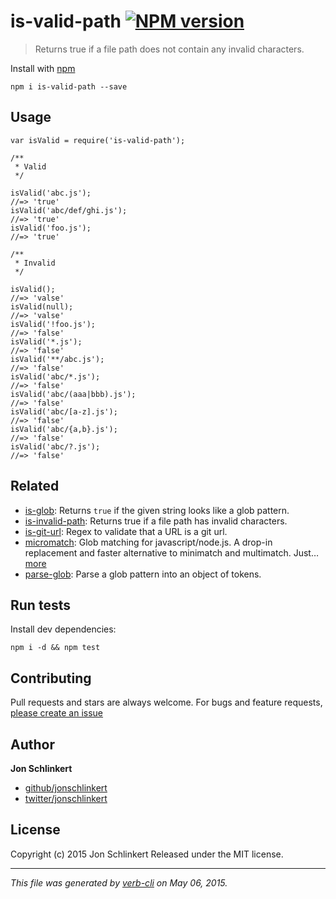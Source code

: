 is-valid-path [![NPM version](https://badge.fury.io/js/is-valid-path.svg)](http://badge.fury.io/js/is-valid-path)
=================================================================================================================

> Returns true if a file path does not contain any invalid characters.

Install with [npm](https://www.npmjs.com/)

    npm i is-valid-path --save

Usage
-----

    var isValid = require('is-valid-path');

    /**
     * Valid
     */

    isValid('abc.js');
    //=> 'true'
    isValid('abc/def/ghi.js');
    //=> 'true'
    isValid('foo.js');
    //=> 'true'

    /**
     * Invalid
     */

    isValid();
    //=> 'valse'
    isValid(null);
    //=> 'valse'
    isValid('!foo.js');
    //=> 'false'
    isValid('*.js');
    //=> 'false'
    isValid('**/abc.js');
    //=> 'false'
    isValid('abc/*.js');
    //=> 'false'
    isValid('abc/(aaa|bbb).js');
    //=> 'false'
    isValid('abc/[a-z].js');
    //=> 'false'
    isValid('abc/{a,b}.js');
    //=> 'false'
    isValid('abc/?.js');
    //=> 'false'

Related
-------

-   [is-glob](https://github.com/jonschlinkert/is-glob): Returns `true` if the given string looks like a glob pattern.
-   [is-invalid-path](https://github.com/jonschlinkert/is-invalid-path): Returns true if a file path has invalid characters.
-   [is-git-url](https://github.com/jonschlinkert/is-git-url): Regex to validate that a URL is a git url.
-   [micromatch](https://github.com/jonschlinkert/micromatch): Glob matching for javascript/node.js. A drop-in replacement and faster alternative to minimatch and multimatch. Just… [more](https://github.com/jonschlinkert/micromatch)
-   [parse-glob](https://github.com/jonschlinkert/parse-glob): Parse a glob pattern into an object of tokens.

Run tests
---------

Install dev dependencies:

    npm i -d && npm test

Contributing
------------

Pull requests and stars are always welcome. For bugs and feature requests, [please create an issue](https://github.com/jonschlinkert/is-valid-path/issues)

Author
------

**Jon Schlinkert**

-   [github/jonschlinkert](https://github.com/jonschlinkert)
-   [twitter/jonschlinkert](http://twitter.com/jonschlinkert)

License
-------

Copyright (c) 2015 Jon Schlinkert Released under the MIT license.

------------------------------------------------------------------------

*This file was generated by [verb-cli](https://github.com/assemble/verb-cli) on May 06, 2015.*
